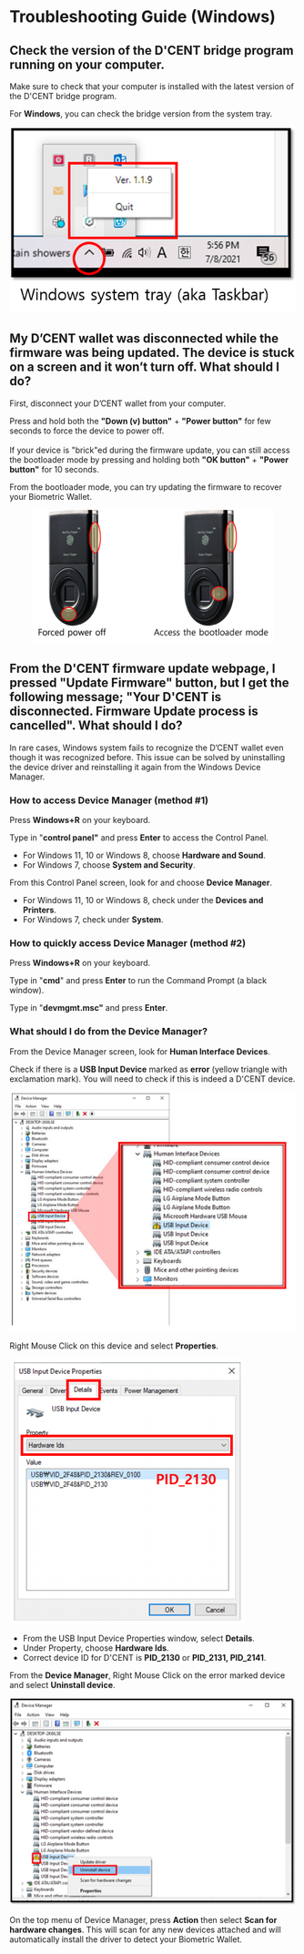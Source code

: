 # Troubleshooting Guide (Windows)

## Check the version of the D'CENT bridge program running on your computer.

Make sure to check that your computer is installed with the latest version of the D'CENT bridge program.

For **Windows**, you can check the bridge version from the system tray.

![](../../.gitbook/assets/fw03.png)

## My D’CENT wallet was disconnected while the firmware was being updated. The device is stuck on a screen and it won’t turn off. What should I do?

First, disconnect your D’CENT wallet from your computer.&#x20;

Press and hold both the **"Down (v) button"** + **"Power button"** for few seconds to force the device to power off.\
\
If your device is "brick"ed during the firmware update, you can still access the bootloader mode by pressing and holding both **"OK button"** + **"Power button"** for 10 seconds.&#x20;

From the bootloader mode, you can try updating the firmware to recover your Biometric Wallet.

<figure><img src="../../.gitbook/assets/트러블슈팅-eng.png" alt=""><figcaption></figcaption></figure>

## From the D'CENT firmware update webpage, I pressed "Update Firmware" button, but I get the following message; "Your D'CENT is disconnected. Firmware Update process is cancelled". What should I do?

In rare cases, Windows system fails to recognize the D’CENT wallet even though it was recognized before. This issue can be solved by uninstalling the device driver and reinstalling it again from the Windows Device Manager.

### How to access Device Manager (method #1)

Press **Windows+R** on your keyboard.

Type in "**control panel"** and press **Enter** to access the Control Panel.&#x20;

* For Windows 11, 10 or Windows 8, choose **Hardware and Sound**.
* For Windows 7, choose **System and Security**.

From this Control Panel screen, look for and choose **Device Manager**.

* For Windows 11, 10 or Windows 8, check under the **Devices and Printers**.
* For Windows 7, check under **System**.

### How to quickly access Device Manager (method #2)

Press **Windows+R** on your keyboard.

Type in "**cmd**" and press **Enter** to run the Command Prompt (a black window).

Type in "**devmgmt.msc"** and press **Enter**.

### What should I do from the Device Manager?

From the Device Manager screen, look for **Human Interface Devices**.

Check if there is a **USB Input Device** marked as **error** (yellow triangle with exclamation mark). You will need to check if this is indeed a D'CENT device.

<div align="left"><img src="../../.gitbook/assets/image (143).png" alt=""></div>

Right Mouse Click on this device and select **Properties**.

<div align="left"><img src="../../.gitbook/assets/image (39).png" alt=""></div>

* From the USB Input Device Properties window, select **Details**.
* Under Property, choose **Hardware Ids**.
* Correct device ID for D'CENT is **PID\_2130** or **PID\_2131, PID\_2141**.

From the **Device Manager**, Right Mouse Click on the error marked device and select **Uninstall device**.

![](../../.gitbook/assets/troubleshooot_remove-error-device.png)

On the top menu of Device Manager, press **Action** then select **Scan for hardware changes**. This will scan for any new devices attached and will automatically install the driver to detect your Biometric Wallet.
